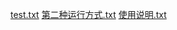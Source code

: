 [test.txt](https://github.com/JaveFreshman/-/files/9401462/test.txt)
[第二种运行方式.txt](https://github.com/JaveFreshman/-/files/9401463/default.txt)
[使用说明.txt](https://github.com/JaveFreshman/-/files/9401464/default.txt)

